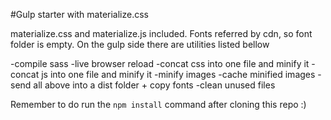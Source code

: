 #Gulp starter with materialize.css 

materialize.css and materialize.js included. Fonts referred by cdn, so font folder is empty. On the gulp side
there are utilities listed bellow

-compile sass
-live browser reload
-concat css into one file and minify it
-concat js into one file and minify it
-minify images
-cache minified images
-send all above into a dist folder + copy fonts
-clean unused files

Remember to do run the `npm install` command after cloning this repo :) 